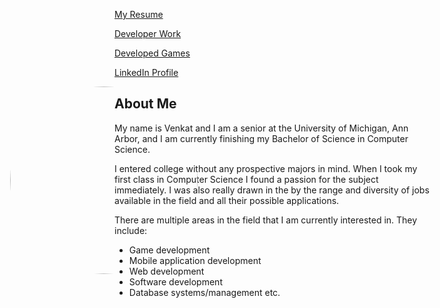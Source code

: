 [My Resume](https://venkatvv.github.io/Venkat_Veerappan_Resume.pdf)


[Developer Work](https://venkatvv.github.io/developer_work)


[Developed Games](https://venkatvv.github.io/developed_games)


[LinkedIn Profile](https://www.linkedin.com/in/venkat-veerappan-065404137)

<img id="overlay_img" src="https://venkatvv.github.io/venkat_edited.jpg" alt="Profile" style="border-radius:50%; height:300px;left:61.3125;right:;  position:absolute;"/>

## About Me
My name is Venkat and I am a senior at the University of Michigan,
Ann Arbor, and I am currently finishing my Bachelor of Science in Computer Science.

I entered college without any prospective majors in mind. When I took my first class in Computer Science I found a passion for the subject immediately. I was also really drawn in the by the range and diversity of jobs available in the field and all their possible applications.  

There are multiple areas in the field that I am currently interested in. They include:

- Game development
- Mobile application development
- Web development
- Software development
- Database systems/management etc.

<script src="https://ajax.googleapis.com/ajax/libs/jquery/3.1.0/jquery.min.js">
</script>

<script>
window.onload=function(){
	var x = $("#Profile_img").position();
	console.log(x);
	$("#overlay_img").css({top: x.top, left: x.left});
	$("#overlay_img").insertAfter($("#main-content"));
};
</script>